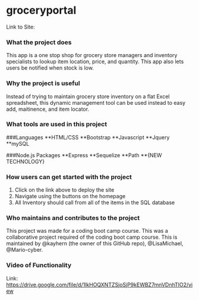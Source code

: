 # groceryportal
Link to Site:

### What the project does
This app is a one stop shop for grocery store managers and inventory specialists to lookup item location, price, and quantity. 
This app also lets users be notified when stock is low.

### Why the project is useful
Instead of trying to maintain grocery store inventory on a flat Excel spreadsheet, this dynamic management tool can be used instead to easy add, maitinence, and item locator.

### What tools are used in this project
###Languages
**HTML/CSS
**Bootstrap
**Javascript 
**Jquery
**mySQL

###Node.js Packages
**Express
**Sequelize
**Path
**{NEW TECHNOLOGY}

### How users can get started with the project
1. Click on the link above to deploy the site
1. Navigate using the buttons on the homepage
1. All Inventory should call from all of the items in the SQL database

### Who maintains and contributes to the project
This project was made for a coding boot camp course. This was a collaborative project required of the coding boot camp course. This is maintained by @kayhern (the owner of this GitHub repo), @LisaMichael, @Mario-cyber. 

### Video of Functionality
Link: https://drive.google.com/file/d/1lkHOQXNTZSjoSjP9kEWBZ7mnVDnhTlO2/view